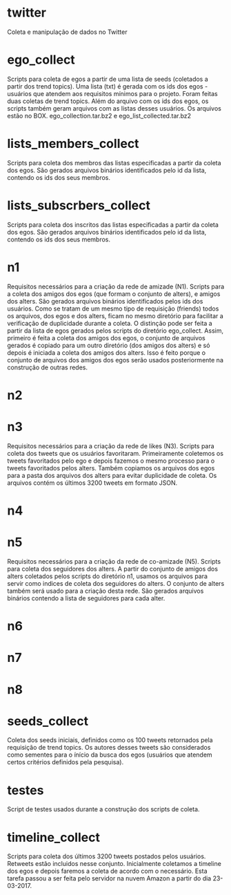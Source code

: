 # twitter
Coleta e manipulação de dados no Twitter
# ego_collect
Scripts para coleta de egos a partir de uma lista de seeds (coletados a partir dos trend topics). Uma lista (txt) é gerada com os ids dos egos - usuários que atendem aos requisitos mínimos para o projeto. Foram feitas duas coletas de trend topics. Além do arquivo com os ids dos egos, os scripts também geram arquivos com as listas desses usuários. Os arquivos estão no BOX. ego_collection.tar.bz2 e ego_list_collected.tar.bz2
# lists_members_collect
Scripts para coleta dos membros das listas especificadas a partir da coleta dos egos. São gerados arquivos binários identificados pelo id da lista, contendo os ids dos seus membros.
# lists_subscrbers_collect
Scripts para coleta dos inscritos das listas especificadas a partir da coleta dos egos. São gerados arquivos binários identificados pelo id da lista, contendo os ids dos seus membros.
# n1
Requisitos necessários para a criação da rede de amizade (N1). Scripts para a coleta dos amigos dos egos (que formam o conjunto de alters), e amigos dos alters. São gerados arquivos binários identificados pelos ids dos usuários. Como se tratam de um mesmo tipo de requisição (friends) todos os arquivos, dos egos e dos alters, ficam no mesmo diretório para facilitar a verificação de duplicidade durante a coleta. O distinção pode ser feita a partir da lista de egos gerados pelos scripts do diretório ego_collect. Assim, primeiro é feita a coleta dos amigos dos egos, o conjunto de arquivos gerados é copiado para um outro diretório (dos amigos dos alters) e só depois é iniciada a coleta dos amigos dos alters. Isso é feito porque o conjunto de arquivos dos amigos dos egos serão usados posteriormente na construção de outras redes.
# n2

# n3
Requisitos necessários para a criação da rede de likes (N3). Scripts para coleta dos tweets que os usuários favoritaram. Primeiramente coletemos os tweets favoritados pelo ego e depois fazemos o mesmo processo para o tweets favoritados pelos alters. Também copiamos os arquivos dos egos para a pasta dos arquivos dos alters para evitar duplicidade de coleta. Os arquivos contém os últimos 3200 tweets em formato JSON.
# n4

# n5
Requisitos necessários para a criação da rede de co-amizade (N5). Scripts para coleta dos seguidores dos alters. A partir do conjunto de amigos dos alters coletados pelos scripts do diretório n1, usamos os arquivos para servir como indices de coleta dos seguidores do alters. O conjunto de alters também será usado para a criação desta rede. São gerados arquivos binários contendo a lista de seguidores para cada alter.
# n6

# n7

# n8

# seeds_collect
Coleta dos seeds iniciais, definidos como os 100 tweets retornados pela requisição de trend topics. Os autores desses tweets são considerados como sementes para o ínício da busca dos egos (usuários que atendem certos critérios definidos pela pesquisa).
# testes
Script de testes usados durante a construção dos scripts de coleta.
# timeline_collect
Scripts para coleta dos últimos 3200 tweets postados pelos usuários. Retweets estão incluidos nesse conjunto. Inicialmente coletamos a timeline dos egos e depois faremos a coleta de acordo com o necessário. Esta tarefa passou a ser feita pelo servidor na nuvem Amazon a partir do dia 23-03-2017.
